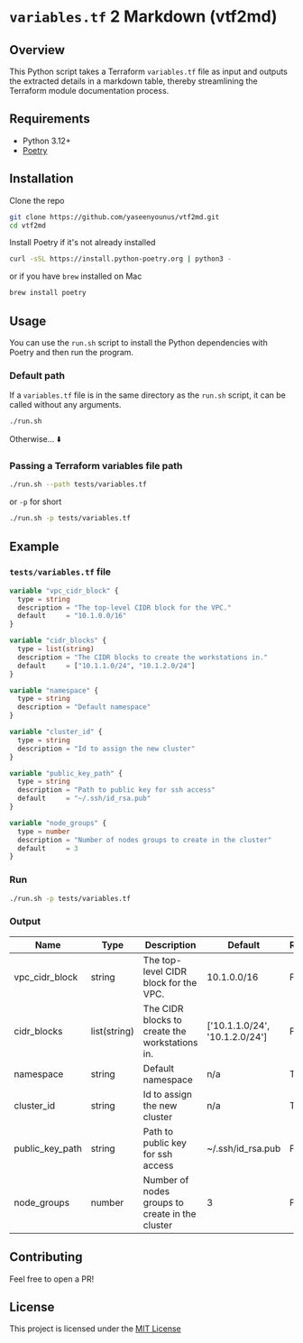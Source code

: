 # `variables.tf` 2 Markdown (vtf2md)

## Overview

This Python script takes a Terraform `variables.tf` file as input and outputs the extracted details in a markdown table, thereby streamlining the Terraform module documentation process.

## Requirements

- Python 3.12+
- [Poetry](https://python-poetry.org/docs/#installation)

## Installation

Clone the repo

```sh
git clone https://github.com/yaseenyounus/vtf2md.git
cd vtf2md
```

Install Poetry if it's not already installed

```sh
curl -sSL https://install.python-poetry.org | python3 -
```

or if you have `brew` installed on Mac

```sh
brew install poetry
```

## Usage

You can use the `run.sh` script to install the Python dependencies with Poetry and then run the program.

### Default path

If a `variables.tf` file is in the same directory as the `run.sh` script, it can be called without any arguments.

```sh
./run.sh
```

Otherwise... ⬇️

### Passing a Terraform variables file path

```sh
./run.sh --path tests/variables.tf
```

or `-p` for short

```sh
./run.sh -p tests/variables.tf
```

## Example

### `tests/variables.tf` file

```terraform
variable "vpc_cidr_block" {
  type = string
  description = "The top-level CIDR block for the VPC."
  default     = "10.1.0.0/16"
}

variable "cidr_blocks" {
  type = list(string)
  description = "The CIDR blocks to create the workstations in."
  default     = ["10.1.1.0/24", "10.1.2.0/24"]
}

variable "namespace" {
  type = string
  description = "Default namespace"
}

variable "cluster_id" {
  type = string
  description = "Id to assign the new cluster"
}

variable "public_key_path" {
  type = string
  description = "Path to public key for ssh access"
  default     = "~/.ssh/id_rsa.pub"
}

variable "node_groups" {
  type = number
  description = "Number of nodes groups to create in the cluster"
  default     = 3
}
```

### Run

```sh
./run.sh -p tests/variables.tf
```

### Output

| Name            | Type         | Description                                     | Default                        | Required |
| --------------- | ------------ | ----------------------------------------------- | ------------------------------ | -------- |
| vpc_cidr_block  | string       | The top-level CIDR block for the VPC.           | 10.1.0.0/16                    | False    |
| cidr_blocks     | list(string) | The CIDR blocks to create the workstations in.  | ['10.1.1.0/24', '10.1.2.0/24'] | False    |
| namespace       | string       | Default namespace                               | n/a                            | True     |
| cluster_id      | string       | Id to assign the new cluster                    | n/a                            | True     |
| public_key_path | string       | Path to public key for ssh access               | ~/.ssh/id_rsa.pub              | False    |
| node_groups     | number       | Number of nodes groups to create in the cluster | 3                              | False    |

## Contributing

Feel free to open a PR!

## License

This project is licensed under the [MIT License](https://github.com/yaseenyounus/vtf2md/blob/main/LICENSE)
